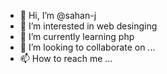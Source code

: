 - 👋 Hi, I’m @sahan-j
- 👀 I’m interested in web desinging
- 🌱 I’m currently learning php
- 💞️ I’m looking to collaborate on ...
- 📫 How to reach me ...

<!---
sahan-j/sahan-j is a ✨ special ✨ repository because its `README.md` (this file) appears on your GitHub profile.
You can click the Preview link to take a look at your changes.
--->

